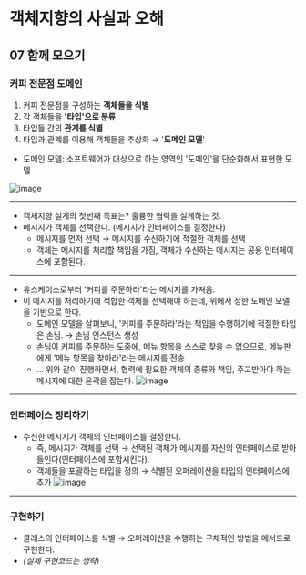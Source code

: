 # 객체지향의 사실과 오해

## **07** 함께 모으기

### 커피 전문점 도메인
1. 커피 전문점을 구성하는 **객체들을 식별**
2. 각 객체들을 **'타입'으로 분류**
3. 타입들 간의 **관계를 식별**
4. 타입과 관계를 이용해 객체들을 추상화 → '**도메인 모델**'
* 도메인 모델: 소프트웨어가 대상으로 하는 영역인 '도메인'을 단순화해서 표현한 모델

![image](https://user-images.githubusercontent.com/26949964/70444475-45d67a80-1add-11ea-8a39-f57244ad82e9.png)  

---
- 객체지향 설계의 첫번째 목표는? 훌륭한 협력을 설계하는 것.
- 메시지가 객체를 선택한다. (메시지가 인터페이스를 결정한다)
  - 메시지를 먼저 선택 → 메시지를 수신하기에 적절한 객체를 선택
  - 객체는 메시지를 처리할 책임을 가짐, 객체가 수신하는 메시지는 공용 인터페이스에 포함된다.

---
- 유스케이스로부터 '커피를 주문하라'라는 메시지를 가져옴.
- 이 메시지를 처리하기에 적합한 객체를 선택해야 하는데, 위에서 정한 도메인 모델을 기반으로 한다.
  - 도메인 모델을 살펴보니, '커피를 주문하라'라는 책임을 수행하기에 적절한 타입은 손님. → 손님 인스턴스 생성
  - 손님이 커피를 주문하는 도중에, 메뉴 항목을 스스로 찾을 수 없으므로, 메뉴판에게 '메뉴 항목을 찾아라'라는 메시지를 전송
  - ... 위와 같이 진행하면서, 협력에 필요한 객체의 종류와 책임, 주고받아야 하는 메시지에 대한 윤곽을 잡는다.
  ![image](https://user-images.githubusercontent.com/26949964/70445395-cd70b900-1ade-11ea-89fd-acde97d1b96d.png)

---
### 인터페이스 정리하기

- 수신한 메시지가 객체의 인터페이스를 결정한다.
  - 즉, 메시지가 객체를 선택 → 선택된 객체가 메시지를 자신의 인터페이스로 받아들인다(인터페이스에 포함시킨다).
  - 객체들을 포괄하는 타입을 정의 → 식별된 오퍼레이션을 타입의 인터페이스에 추가
  ![image](https://user-images.githubusercontent.com/26949964/70445673-39532180-1adf-11ea-91aa-2069f361e40d.png)

---
### 구현하기
- 클래스의 인터페이스를 식별 → 오퍼레이션을 수행하는 구체적인 방법을 메서드로 구현한다.
- *(실제 구현코드는 생략)*